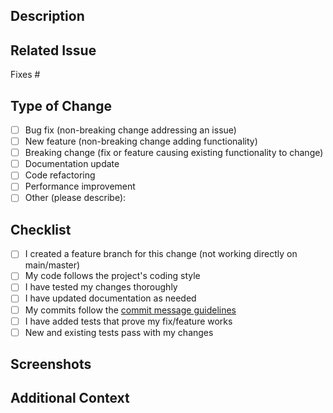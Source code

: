 ## Description
<!-- Provide a clear and concise description of your changes -->

## Related Issue
<!-- Link to the issue this PR addresses using # -->
Fixes #

## Type of Change
<!-- Mark the appropriate option with an "x" -->
- [ ] Bug fix (non-breaking change addressing an issue)
- [ ] New feature (non-breaking change adding functionality)
- [ ] Breaking change (fix or feature causing existing functionality to change)
- [ ] Documentation update
- [ ] Code refactoring
- [ ] Performance improvement
- [ ] Other (please describe):

## Checklist
<!-- Mark completed items with an "x" -->
- [ ] I created a feature branch for this change (not working directly on main/master)
      <!-- Example: git checkout -b feature/voice-blending or fix/epub-parsing-bug -->
- [ ] My code follows the project's coding style
- [ ] I have tested my changes thoroughly
- [ ] I have updated documentation as needed
- [ ] My commits follow the [commit message guidelines](../blob/main/CONTRIBUTING.md)
- [ ] I have added tests that prove my fix/feature works
- [ ] New and existing tests pass with my changes

## Screenshots
<!-- If applicable, add screenshots to help explain your changes -->

## Additional Context
<!-- Add any other context about the PR here --> 
